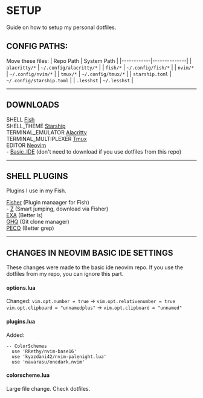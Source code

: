 # SETUP
Guide on how to setup my personal dotfiles.

## CONFIG PATHS:
Move these files:
| Repo Path  | System Path  |
|------------|--------------|
| `alacritty/*` | `~/.config/alacritty/*` |
| `fish/*`  | `~/.config/fish/*` |
| `nvim/*`  | `~/.config/nvim/*` |
| `tmux/*`  | `~/.config/tmux/*` |
| `starship.toml` | `~/.config/starship.toml` |
| `.lesshst` | `~/.lesshst` |

---
## DOWNLOADS

SHELL [Fish](https://github.com/fish-shell/fish-shell)<br />
SHELL_THEME [Starship](https://starship.rs/)<br />
TERMINAL_EMULATOR [Alacritty](https://github.com/alacritty/alacritty)<br />
TERMINAL_MULTIPLEXER [Tmux](https://github.com/tmux/tmux)<br />
EDITOR [Neovim](https://github.com/neovim/neovim)<br />
	- [Basic_IDE](https://github.com/LunarVim/nvim-basic-ide) (don't need to download if you use dotfiles from this repo)<br />

---
## SHELL PLUGINS
Plugins I use in my Fish.

[Fisher](https://github.com/jorgebucaran/fisher) (Plugin manaager for Fish)<br />
	- [Z](https://github.com/jethrokuan/z) (Smart jumping, download via Fisher)<br />
[EXA](https://github.com/ogham/exa) (Better ls)<br />
[GHQ](https://github.com/x-motemen/ghq) (Git clone manager)<br />
[PECO](https://github.com/peco/peco) (Better grep)<br />

---
## CHANGES IN NEOVIM BASIC IDE SETTINGS
These changes were made to the basic ide neovim repo. If you use the dotfiles from my repo, you can ignore this part.

#### options.lua
Changed:
`vim.opt.number = true` -> `vim.opt.relativenumber = true`<br />
`vim.opt.clipboard = "unnamedplus"` -> `vim.opt.clipboard = "unnamed"`<br />

#### plugins.lua
Added:
``` 
-- ColorSchemes
  use 'RRethy/nvim-base16'
  use 'kyazdani42/nvim-palenight.lua'
  use 'navarasu/onedark.nvim'
```

#### colorscheme.lua
Large file change. Check dotfiles.
